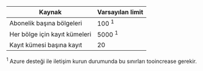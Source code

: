 
| Kaynak | Varsayılan limit |
| --- | --- |
| Abonelik başına bölgeleri |100 <sup>1</sup> |
| Her bölge için kayıt kümeleri |5000 <sup>1</sup> |
| Kayıt kümesi başına kayıt |20 |

<sup>1</sup> Azure desteği ile iletişim kurun durumunda bu sınırları tooincrease gerekir.
